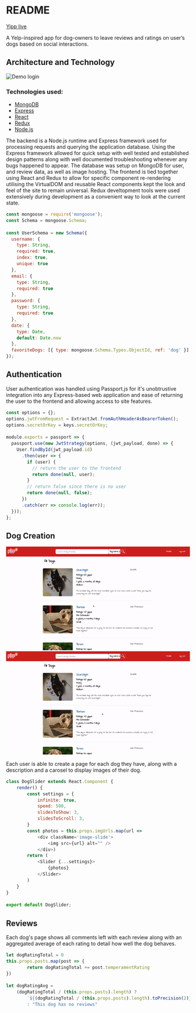 # README

 [Yipp live](https://yipp.herokuapp.com/)

A Yelp-inspired app for dog-owners to leave reviews and ratings on user’s dogs based on social interactions.

## Architecture and Technology

<div><img src="https://github.com/ivopavlov87/yipp/blob/master/yipp-login.gif" alt="Demo login" /></div>

### Technologies used: 
* [MongoDB](https://www.mongodb.com/)
* [Express](https://expressjs.com/)
* [React](https://reactjs.org/)
* [Redux](https://redux.js.org/)
* [Node.js](https://nodejs.org/)

The backend is a Node.js runtime and Express framework used for processing requests and querying the application database. Using the Express framework allowed for quick setup with well tested and established design patterns along with well documented troubleshooting whenever any bugs happened to appear. The database was setup on MongoDB for user, and review data, as well as image hosting. The frontend is tied together using React and Redux to allow for specific component re-rendering utilising the VirtualDOM and reusable React components kept the look and feel of the site to remain universal. Redux develtopment tools were used extensively during development as a convenient way to look at the current state. 

```javascript
const mongoose = require('mongoose');
const Schema = mongoose.Schema;

const UserSchema = new Schema({
  username: {
    type: String,
    required: true,
    index: true,
    unique: true
  },
  email: {
    type: String,
    required: true
  },
  password: {
    type: String,
    required: true
  },
  date: {
    type: Date,
    default: Date.now
  },
  favoriteDogs: [{ type: mongoose.Schema.Types.ObjectId, ref: 'dog' }]
});
```


## Authentication

User authentication was handled using Passport.js for it's unobtrustive integration into any Express-based web application and ease of returning the user to the frontend and allowing access to site features.

```javascript
const options = {};
options.jwtFromRequest = ExtractJwt.fromAuthHeaderAsBearerToken();
options.secretOrKey = keys.secretOrKey;

module.exports = passport => {
  passport.use(new JwtStrategy(options, (jwt_payload, done) => {
    User.findById(jwt_payload.id)
      .then(user => {
        if (user) {
          // return the user to the frontend
          return done(null, user);
        }
        // return false since there is no user
        return done(null, false);
      })
      .catch(err => console.log(err));
  }));
};
```

## Dog Creation

<div><img src="https://github.com/ivopavlov87/yipp/blob/master/yipp-dogcreate.gif" alt="dog show page" /></div>
<div><img src="https://github.com/ivopavlov87/yipp/blob/master/yipp-dogshow.gif" alt="dog show page" /></div>

Each user is able to create a page for each dog they have, along with a description and a carosel to display images of their dog.

```javascript
class DogSlider extends React.Component {
    render() {
        const settings = {
            infinite: true,
            speed: 500,
            slidesToShow: 3,
            slidesToScroll: 3,
        }
        const photos = this.props.imgUrls.map(url =>
            <div className='image-slide'>
                <img src={url} alt="" />
            </div>)
        return (
            <Slider {...settings}>
                {photos}
            </Slider>
        )
    }
}

export default DogSlider;
```

## Reviews

Each dog's page shows all comments left with each review along with an aggregated average of each rating to detail how well the dog behaves.

```javascript
let dogRatingTotal = 0
this.props.posts.map(post => {
		return dogRatingTotal += post.temperamentRating
})

let dogRatingAvg = 
	(dogRatingTotal / (this.props.posts).length) ? 
		`${(dogRatingTotal / (this.props.posts).length).toPrecision(2)} yipps`
		: "This dog has no reviews"
```